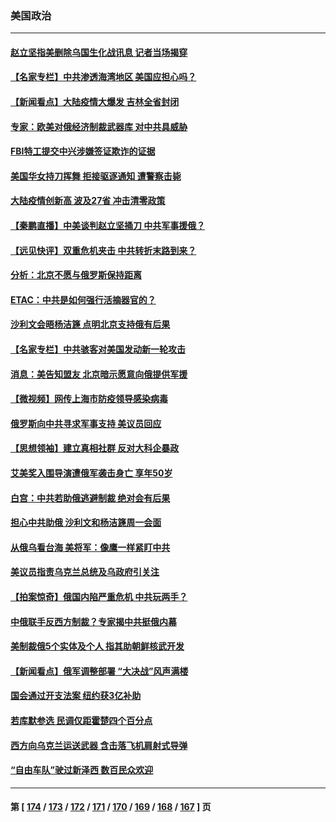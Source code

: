 ### 美国政治
---
#### [赵立坚指美删除乌国生化战讯息 记者当场揭穿](../../pages/ncid1078159/n13648112.md) 
#### [【名家专栏】中共渗透海湾地区 美国应担心吗？](../../pages/ncid1078159/n13642995.md) 
#### [【新闻看点】大陆疫情大爆发 吉林全省封闭](../../pages/ncid1078159/n13645791.md) 
#### [专家：欧美对俄经济制裁武器库 对中共具威胁](../../pages/ncid1078159/n13646597.md) 
#### [FBI特工提交中兴涉嫌签证欺诈的证据](../../pages/ncid1078159/n13646447.md) 
#### [美国华女持刀挥舞 拒接驱逐通知 遭警察击毙](../../pages/ncid1078159/n13646561.md) 
#### [大陆疫情创新高 波及27省 冲击清零政策](../../pages/ncid1078159/n13646360.md) 
#### [【秦鹏直播】中美谈判赵立坚捅刀 中共军事援俄？](../../pages/ncid1078159/n13646324.md) 
#### [【远见快评】双重危机夹击 中共转折末路到来？](../../pages/ncid1078159/n13646343.md) 
#### [分析：北京不愿与俄罗斯保持距离](../../pages/ncid1078159/n13646157.md) 
#### [ETAC：中共是如何强行活摘器官的？](../../pages/ncid1078159/n13605294.md) 
#### [沙利文会晤杨洁篪 点明北京支持俄有后果](../../pages/ncid1078159/n13646140.md) 
#### [【名家专栏】中共骇客对美国发动新一轮攻击](../../pages/ncid1078159/n13645363.md) 
#### [消息：美告知盟友 北京暗示愿意向俄提供军援](../../pages/ncid1078159/n13645952.md) 
#### [【微视频】网传上海市防疫领导感染病毒](../../pages/ncid1078159/n13645562.md) 
#### [俄罗斯向中共寻求军事支持 美议员回应](../../pages/ncid1078159/n13645800.md) 
#### [【思想领袖】建立真相社群 反对大科企暴政](../../pages/ncid1078159/n13624449.md) 
#### [艾美奖入围导演遭俄军袭击身亡 享年50岁](../../pages/ncid1078159/n13643780.md) 
#### [白宫：中共若助俄逃避制裁 绝对会有后果](../../pages/ncid1078159/n13643513.md) 
#### [担心中共助俄 沙利文和杨洁篪周一会面](../../pages/ncid1078159/n13643432.md) 
#### [从俄乌看台海 美将军：像鹰一样紧盯中共](../../pages/ncid1078159/n13637731.md) 
#### [美议员指责乌克兰总统及乌政府引关注](../../pages/ncid1078159/n13642446.md) 
#### [【拍案惊奇】俄国内陷严重危机 中共玩两手？](../../pages/ncid1078159/n13641690.md) 
#### [中俄联手反西方制裁？专家揭中共挺俄内幕](../../pages/ncid1078159/n13639480.md) 
#### [美制裁俄5个实体及个人 指其助朝鲜核武开发](../../pages/ncid1078159/n13641005.md) 
#### [【新闻看点】俄军调整部署 “大决战”风声满楼](../../pages/ncid1078159/n13639463.md) 
#### [国会通过开支法案 纽约获3亿补助](../../pages/ncid1078159/n13640596.md) 
#### [若库默参选 民调仅距霍楚四个百分点](../../pages/ncid1078159/n13640602.md) 
#### [西方向乌克兰运送武器 含击落飞机肩射式导弹](../../pages/ncid1078159/n13640382.md) 
#### [“自由车队”驶过新泽西 数百民众欢迎](../../pages/ncid1078159/n13640380.md) 

---
#### 第 [ [174](./174.md) / [173](./173.md) / [172](./172.md) / [171](./171.md) / [170](./170.md) / [169](./169.md) / [168](./168.md) / [167](./167.md) ] 页
